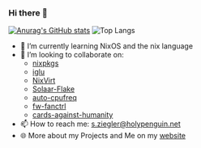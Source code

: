 ### Hi there 👋

[![Anurag's GitHub stats](https://github-readme-stats.vercel.app/api?username=svenum)](https://github.com/anuraghazra/github-readme-stats)
![Top Langs](https://github-readme-stats.vercel.app/api/top-langs/?username=svenum&layout=compact)

- 🌱 I’m currently learning NixOS and the nix language
- 👯 I’m looking to collaborate on:
  - [nixpkgs](https://github.com/NixOS/nixpkgs)
  - [iglu](https://github.com/iglu-sh)
  - [NixVirt](https://github.com/AshleyYakeley/NixVirt)
  - [Solaar-Flake](https://github.com/Svenum/Solaar-Flake)
  - [auto-cpufreq](https://github.com/AdnanHodzic/auto-cpufreq)
  - [fw-fanctrl](https://github.com/TamtamHero/fw-fanctrl)
  - [cards-against-humanity](https://github.com/sirBerg/cards-against-humanity)
- 📫 How to reach me: s.ziegler@holypenguin.net
- 🌐 More about my Projects and Me on my [website](https://notes.ziegler.page)
